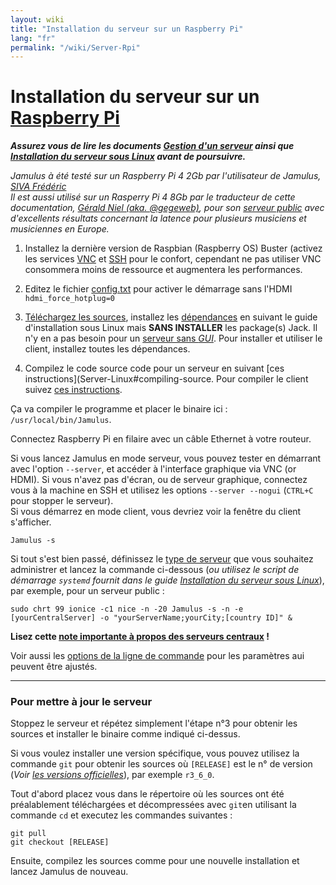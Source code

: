```yaml
---
layout: wiki
title: "Installation du serveur sur un Raspberry Pi"
lang: "fr"
permalink: "/wiki/Server-Rpi"
---
```


# Installation du serveur sur un [Raspberry Pi](https://www.raspberrypi.org/)

**_Assurez vous de lire les documents [Gestion d'un serveur](Running-a-Server) ainsi que [Installation du serveur sous Linux](Server-Linux) avant de poursuivre._**

_Jamulus à été testé sur un Raspberry Pi 4 2Gb par l'utilisateur de Jamulus, [SIVA Frédéric](https://sourceforge.net/u/fredsiva/profile/)  
Il est aussi utilisé sur un Rasperry Pi 4 8Gb par le traducteur de cette documentation, [Gérald Niel (aka. @gegeweb)](https://stoneartprod.xyz/@gegeweb), pour son [serveur public](http://jamulus.gegeweb.org) avec d'excellents résultats concernant la latence pour plusieurs musiciens et musiciennes en Europe._

1. Installez la dernière version de Raspbian (Raspberry OS) Buster (activez les services [VNC](https://www.raspberrypi.org/documentation/remote-access/vnc/) et [SSH](https://www.raspberrypi.org/documentation/remote-access/ssh/README.md) pour le confort, cependant ne pas utiliser VNC consommera moins de ressource et augmentera les performances.

1. Editez le fichier [config.txt](https://www.raspberrypi.org/documentation/configuration/config-txt/) pour activer le démarrage sans l'HDMI `hdmi_force_hotplug=0`

1. [Téléchargez les sources](Installation-for-Linux#obtenir-les-sources-de-jamulus), installez les [dépendances](Installation-for-Linux#installation-des-dépendances) en suivant le guide d'installation sous Linux mais **SANS INSTALLER** les package(s) Jack. Il n'y en a pas besoin pour un [serveur sans _GUI_](Server-Linux#serveur-sans-interface-graphique). Pour installer et utiliser le client, installez toutes les dépendances.

1. Compilez le code source code pour un serveur en suivant [ces instructions](Server-Linux#compiling-source. Pour compiler le client suivez [ces instructions](Installation-for-Linux#compiler-jamulus).

Ça va compiler le programme et placer le binaire ici : `/usr/local/bin/Jamulus`.

Connectez Raspberry Pi en filaire avec un câble Ethernet à votre routeur.

Si vous lancez Jamulus en mode serveur, vous pouvez tester en démarrant avec l'option `--server`, et accéder à l'interface graphique via VNC (or HDMI). Si vous n'avez pas d'écran, ou de serveur graphique, connectez vous à la machine en SSH et utilisez les options `--server --nogui` (`CTRL+C` pour stopper le serveur).  
Si vous démarrez en mode client, vous devriez voir la fenêtre du client s'afficher.

`Jamulus -s`

Si tout s'est bien passé, définissez le [type de serveur](Choosing-a-Server-Type) que vous souhaitez administrer et lancez la commande ci-dessous (_ou utilisez le script de démarrage `systemd` fournit dans le guide [Installation du serveur sous Linux](Server-Linux#création-du-script-de-démarrage)_), par exemple, pour un serveur public :

`sudo chrt 99 ionice -c1 nice -n -20 Jamulus -s -n -e [yourCentralServer] -o "yourServerName;yourCity;[country ID]" &`

**Lisez cette [note importante à propos des serveurs centraux](Central-Servers) !**

Voir aussi les [options de la ligne de commande](Command-Line-Options) pour les paramètres aui peuvent être ajustés.

***

### Pour mettre à jour le serveur

Stoppez le serveur et répétez simplement l'étape n°3 pour obtenir les sources et installer le binaire comme indiqué ci-dessus.

Si vous voulez installer une version spécifique, vous pouvez utilisez la commande `git` pour obtenir les sources où `[RELEASE]` est le n° de version (_Voir [les versions officielles](https://github.com/corrados/jamulus/releases)_), par exemple `r3_6_0`.

Tout d'abord placez vous dans le répertoire où les sources ont été préalablement téléchargées et décompressées avec `git`en utilisant la commande `cd` et executez les commandes suivantes :

~~~
git pull
git checkout [RELEASE]
~~~

Ensuite, compilez les sources comme pour une nouvelle installation et lancez Jamulus de nouveau.
